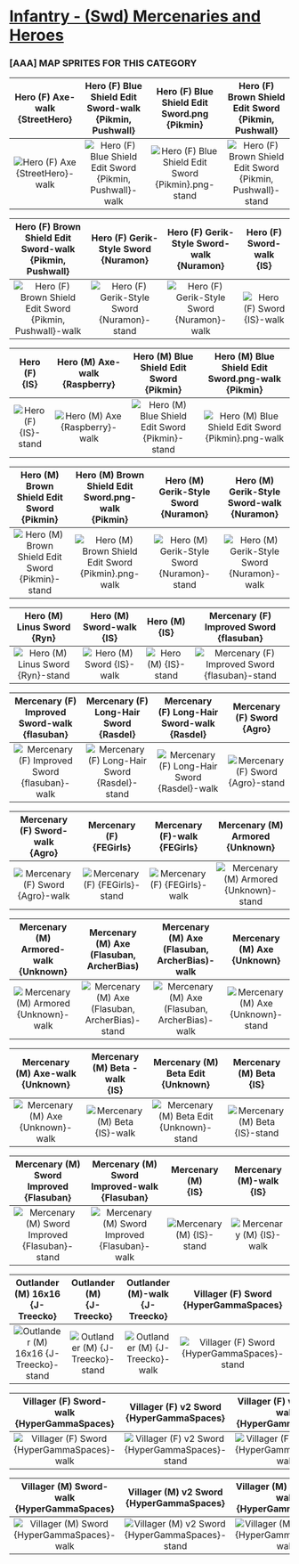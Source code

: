 # [Infantry - (Swd) Mercenaries and Heroes](../)

### [AAA] MAP SPRITES FOR THIS CATEGORY


|Hero (F) Axe-walk <br> {StreetHero}|Hero (F) Blue Shield Edit Sword-walk <br> {Pikmin, Pushwall}|Hero (F) Blue Shield Edit Sword.png <br> {Pikmin}|Hero (F) Brown Shield Edit Sword <br> {Pikmin, Pushwall}|
| :---: | :---: | :---: | :---: |
|<img alt="Hero (F) Axe {StreetHero}-walk" src="Hero (F) Axe {StreetHero}-walk.png" />|<img alt="Hero (F) Blue Shield Edit Sword {Pikmin, Pushwall}-walk" src="Hero (F) Blue Shield Edit Sword {Pikmin, Pushwall}-walk.png" />|<img alt="Hero (F) Blue Shield Edit Sword {Pikmin}.png-stand" src="Hero (F) Blue Shield Edit Sword {Pikmin}.png-stand.png" />|<img alt="Hero (F) Brown Shield Edit Sword {Pikmin, Pushwall}-stand" src="Hero (F) Brown Shield Edit Sword {Pikmin, Pushwall}-stand.png" />|


|Hero (F) Brown Shield Edit Sword-walk <br> {Pikmin, Pushwall}|Hero (F) Gerik-Style Sword <br> {Nuramon}|Hero (F) Gerik-Style Sword-walk <br> {Nuramon}|Hero (F) Sword-walk <br> {IS}|
| :---: | :---: | :---: | :---: |
|<img alt="Hero (F) Brown Shield Edit Sword {Pikmin, Pushwall}-walk" src="Hero (F) Brown Shield Edit Sword {Pikmin, Pushwall}-walk.png" />|<img alt="Hero (F) Gerik-Style Sword {Nuramon}-stand" src="Hero (F) Gerik-Style Sword {Nuramon}-stand.png" />|<img alt="Hero (F) Gerik-Style Sword {Nuramon}-walk" src="Hero (F) Gerik-Style Sword {Nuramon}-walk.png" />|<img alt="Hero (F) Sword {IS}-walk" src="Hero (F) Sword {IS}-walk.png" />|


|Hero (F) <br> {IS}|Hero (M) Axe-walk <br> {Raspberry}|Hero (M) Blue Shield Edit Sword <br> {Pikmin}|Hero (M) Blue Shield Edit Sword.png-walk <br> {Pikmin}|
| :---: | :---: | :---: | :---: |
|<img alt="Hero (F) {IS}-stand" src="Hero (F) {IS}-stand.png" />|<img alt="Hero (M) Axe {Raspberry}-walk" src="Hero (M) Axe {Raspberry}-walk.png" />|<img alt="Hero (M) Blue Shield Edit Sword {Pikmin}-stand" src="Hero (M) Blue Shield Edit Sword {Pikmin}-stand.png" />|<img alt="Hero (M) Blue Shield Edit Sword {Pikmin}.png-walk" src="Hero (M) Blue Shield Edit Sword {Pikmin}.png-walk.png" />|


|Hero (M) Brown Shield Edit Sword <br> {Pikmin}|Hero (M) Brown Shield Edit Sword.png-walk <br> {Pikmin}|Hero (M) Gerik-Style Sword <br> {Nuramon}|Hero (M) Gerik-Style Sword-walk <br> {Nuramon}|
| :---: | :---: | :---: | :---: |
|<img alt="Hero (M) Brown Shield Edit Sword {Pikmin}-stand" src="Hero (M) Brown Shield Edit Sword {Pikmin}-stand.png" />|<img alt="Hero (M) Brown Shield Edit Sword {Pikmin}.png-walk" src="Hero (M) Brown Shield Edit Sword {Pikmin}.png-walk.png" />|<img alt="Hero (M) Gerik-Style Sword {Nuramon}-stand" src="Hero (M) Gerik-Style Sword {Nuramon}-stand.png" />|<img alt="Hero (M) Gerik-Style Sword {Nuramon}-walk" src="Hero (M) Gerik-Style Sword {Nuramon}-walk.png" />|


|Hero (M) Linus Sword <br> {Ryn}|Hero (M) Sword-walk <br> {IS}|Hero (M) <br> {IS}|Mercenary (F) Improved Sword <br> {flasuban}|
| :---: | :---: | :---: | :---: |
|<img alt="Hero (M) Linus Sword {Ryn}-stand" src="Hero (M) Linus Sword {Ryn}-stand.png" />|<img alt="Hero (M) Sword {IS}-walk" src="Hero (M) Sword {IS}-walk.png" />|<img alt="Hero (M) {IS}-stand" src="Hero (M) {IS}-stand.png" />|<img alt="Mercenary (F) Improved Sword {flasuban}-stand" src="Mercenary (F) Improved Sword {flasuban}-stand.png" />|


|Mercenary (F) Improved Sword-walk <br> {flasuban}|Mercenary (F) Long-Hair Sword <br> {Rasdel}|Mercenary (F) Long-Hair Sword-walk <br> {Rasdel}|Mercenary (F) Sword <br> {Agro}|
| :---: | :---: | :---: | :---: |
|<img alt="Mercenary (F) Improved Sword {flasuban}-walk" src="Mercenary (F) Improved Sword {flasuban}-walk.png" />|<img alt="Mercenary (F) Long-Hair Sword {Rasdel}-stand" src="Mercenary (F) Long-Hair Sword {Rasdel}-stand.png" />|<img alt="Mercenary (F) Long-Hair Sword {Rasdel}-walk" src="Mercenary (F) Long-Hair Sword {Rasdel}-walk.png" />|<img alt="Mercenary (F) Sword {Agro}-stand" src="Mercenary (F) Sword {Agro}-stand.png" />|


|Mercenary (F) Sword-walk <br> {Agro}|Mercenary (F) <br> {FEGirls}|Mercenary (F)-walk <br> {FEGirls}|Mercenary (M) Armored <br> {Unknown}|
| :---: | :---: | :---: | :---: |
|<img alt="Mercenary (F) Sword {Agro}-walk" src="Mercenary (F) Sword {Agro}-walk.png" />|<img alt="Mercenary (F) {FEGirls}-stand" src="Mercenary (F) {FEGirls}-stand.png" />|<img alt="Mercenary (F) {FEGirls}-walk" src="Mercenary (F) {FEGirls}-walk.png" />|<img alt="Mercenary (M) Armored {Unknown}-stand" src="Mercenary (M) Armored {Unknown}-stand.png" />|


|Mercenary (M) Armored-walk <br> {Unknown}|Mercenary (M) Axe (Flasuban, ArcherBias) <br> |Mercenary (M) Axe (Flasuban, ArcherBias)-walk <br> |Mercenary (M) Axe <br> {Unknown}|
| :---: | :---: | :---: | :---: |
|<img alt="Mercenary (M) Armored {Unknown}-walk" src="Mercenary (M) Armored {Unknown}-walk.png" />|<img alt="Mercenary (M) Axe (Flasuban, ArcherBias)-stand" src="Mercenary (M) Axe (Flasuban, ArcherBias)-stand.png" />|<img alt="Mercenary (M) Axe (Flasuban, ArcherBias)-walk" src="Mercenary (M) Axe (Flasuban, ArcherBias)-walk.png" />|<img alt="Mercenary (M) Axe {Unknown}-stand" src="Mercenary (M) Axe {Unknown}-stand.png" />|


|Mercenary (M) Axe-walk <br> {Unknown}|Mercenary (M) Beta -walk <br> {IS}|Mercenary (M) Beta Edit <br> {Unknown}|Mercenary (M) Beta <br> {IS}|
| :---: | :---: | :---: | :---: |
|<img alt="Mercenary (M) Axe {Unknown}-walk" src="Mercenary (M) Axe {Unknown}-walk.png" />|<img alt="Mercenary (M) Beta  {IS}-walk" src="Mercenary (M) Beta  {IS}-walk.png" />|<img alt="Mercenary (M) Beta Edit {Unknown}-stand" src="Mercenary (M) Beta Edit {Unknown}-stand.png" />|<img alt="Mercenary (M) Beta {IS}-stand" src="Mercenary (M) Beta {IS}-stand.png" />|


|Mercenary (M) Sword Improved <br> {Flasuban}|Mercenary (M) Sword Improved-walk <br> {Flasuban}|Mercenary (M) <br> {IS}|Mercenary (M)-walk <br> {IS}|
| :---: | :---: | :---: | :---: |
|<img alt="Mercenary (M) Sword Improved {Flasuban}-stand" src="Mercenary (M) Sword Improved {Flasuban}-stand.png" />|<img alt="Mercenary (M) Sword Improved {Flasuban}-walk" src="Mercenary (M) Sword Improved {Flasuban}-walk.png" />|<img alt="Mercenary (M) {IS}-stand" src="Mercenary (M) {IS}-stand.png" />|<img alt="Mercenary (M) {IS}-walk" src="Mercenary (M) {IS}-walk.png" />|


|Outlander (M) 16x16 <br> {J-Treecko}|Outlander (M) <br> {J-Treecko}|Outlander (M)-walk <br> {J-Treecko}|Villager (F) Sword <br> {HyperGammaSpaces}|
| :---: | :---: | :---: | :---: |
|<img alt="Outlander (M) 16x16 {J-Treecko}-stand" src="Outlander (M) 16x16 {J-Treecko}-stand.png" />|<img alt="Outlander (M) {J-Treecko}-stand" src="Outlander (M) {J-Treecko}-stand.png" />|<img alt="Outlander (M) {J-Treecko}-walk" src="Outlander (M) {J-Treecko}-walk.png" />|<img alt="Villager (F) Sword {HyperGammaSpaces}-stand" src="Villager (F) Sword {HyperGammaSpaces}-stand.png" />|


|Villager (F) Sword-walk <br> {HyperGammaSpaces}|Villager (F) v2 Sword <br> {HyperGammaSpaces}|Villager (F) v2 Sword-walk <br> {HyperGammaSpaces}|Villager (M) Sword <br> {HyperGammaSpaces}|
| :---: | :---: | :---: | :---: |
|<img alt="Villager (F) Sword {HyperGammaSpaces}-walk" src="Villager (F) Sword {HyperGammaSpaces}-walk.png" />|<img alt="Villager (F) v2 Sword {HyperGammaSpaces}-stand" src="Villager (F) v2 Sword {HyperGammaSpaces}-stand.png" />|<img alt="Villager (F) v2 Sword {HyperGammaSpaces}-walk" src="Villager (F) v2 Sword {HyperGammaSpaces}-walk.png" />|<img alt="Villager (M) Sword {HyperGammaSpaces}-stand" src="Villager (M) Sword {HyperGammaSpaces}-stand.png" />|


|Villager (M) Sword-walk <br> {HyperGammaSpaces}|Villager (M) v2 Sword <br> {HyperGammaSpaces}|Villager (M) v2 Sword-walk <br> {HyperGammaSpaces}|
| :---: | :---: | :---: |
|<img alt="Villager (M) Sword {HyperGammaSpaces}-walk" src="Villager (M) Sword {HyperGammaSpaces}-walk.png" />|<img alt="Villager (M) v2 Sword {HyperGammaSpaces}-stand" src="Villager (M) v2 Sword {HyperGammaSpaces}-stand.png" />|<img alt="Villager (M) v2 Sword {HyperGammaSpaces}-walk" src="Villager (M) v2 Sword {HyperGammaSpaces}-walk.png" />|


